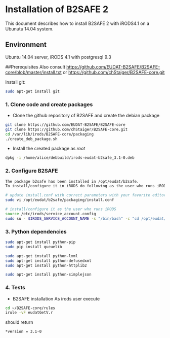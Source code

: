 # Installation of B2SAFE 2
This document describes how to install B2SAFE 2 with iRODS4.1 on a Ubunutu 14.04 system.

## Environment
Ubuntu 14.04 server, iRODS 4.1 with postgresql 9.3

##Prerequisites
Also consult https://github.com/EUDAT-B2SAFE/B2SAFE-core/blob/master/install.txt
or
https://github.com/chStaiger/B2SAFE-core.git

Install git:
```sh
sudo apt-get install git
```

### 1. Clone code and create packages
- Clone the github repository of B2SAFE and create the debian package
```sh
git clone https://github.com/EUDAT-B2SAFE/B2SAFE-core
git clone https://github.com/chStaiger/B2SAFE-core.git
cd /var/lib/irods/B2SAFE-core/packaging
./create_deb_package.sh
```
- Install the created package as *root*
```sh
dpkg -i /home/alice/debbuild/irods-eudat-b2safe_3.1-0.deb
```
### 2. Configure B2SAFE
```sh
The package b2safe has been installed in /opt/eudat/b2safe.
To install/configure it in iRODS do following as the user who runs iRODS :

# update install.conf with correct parameters with your favorite editor
sudo vi /opt/eudat/b2safe/packaging/install.conf

# install/configure it as the user who runs iRODS
source /etc/irods/service_account.config
sudo su - $IRODS_SERVICE_ACCOUNT_NAME -s "/bin/bash" -c "cd /opt/eudat/b2safe/packaging/ ; ./install.sh"
```

### 3. Python dependencies
```sh
sudo apt-get install python-pip
sudo pip install queuelib

sudo apt-get install python-lxml
sudo apt-get install python-defusedxml
sudo apt-get install python-httplib2

sudo apt-get install python-simplejson
```

### 4. Tests
- B2SAFE installation
 As irods user execute
```sh
cd ~/B2SAFE-core/rules
irule -vF eudatGetV.r
```
 should return
```sh
*version = 3.1-0
```


